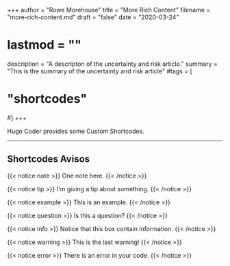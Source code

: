 +++
author = "Rowe Morehouse"
title = "More Rich Content"
filename = "more-rich-content.md"
draft = "false"
date = "2020-03-24"
# lastmod = ""
description = "A descripton of the uncertainty and risk article."
summary = "This is the summary of the uncertainty and risk article"
#tags = [
#    "shortcodes"
#]
+++

Hugo Coder provides some Custom Shortcodes.
<!--more-->
---

## Shortcodes Avisos

{{< notice note >}}
One note here.
{{< /notice >}}

{{< notice tip >}}
I'm giving a tip about something.
{{< /notice >}}

{{< notice example >}}
This is an example.
{{< /notice >}}

{{< notice question >}}
Is this a question?
{{< /notice >}}

{{< notice info >}}
Notice that this box contain information.
{{< /notice >}}

{{< notice warning >}}
This is the last warning!
{{< /notice >}}

{{< notice error >}}
There is an error in your code.
{{< /notice >}}
